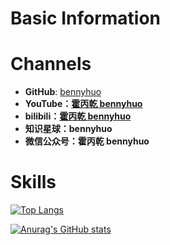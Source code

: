 # Basic Information



# Channels

* **GitHub**: [bennyhuo](https://github.com/bennyhuo)
* **YouTube：[霍丙乾 bennyhuo](https://www.youtube.com/channel/UCt47g8sEoUkI6R855ol3Gdw)**
* **bilibili：[霍丙乾 bennyhuo](https://space.bilibili.com/28615855)**
* **知识星球：bennyhuo**
* **微信公众号：霍丙乾 bennyhuo**


# Skills

[![Top Langs](https://github-readme-stats.vercel.app/api/top-langs/?username=gymiao&hide=HTML,css,php&layout=compact&show_icons=true)](https://github.com/anuraghazra/github-readme-stats)

[![Anurag's GitHub stats](https://github-readme-stats.vercel.app/api?username=bennyhuo&show_icons=true)](https://github.com/anuraghazra/github-readme-stats)







